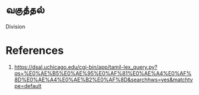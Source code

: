 # வகுத்தல்
Division


# References
1. https://dsal.uchicago.edu/cgi-bin/app/tamil-lex_query.py?qs=%E0%AE%B5%E0%AE%95%E0%AF%81%E0%AE%A4%E0%AF%8D%E0%AE%A4%E0%AE%B2%E0%AF%8D&searchhws=yes&matchtype=default
